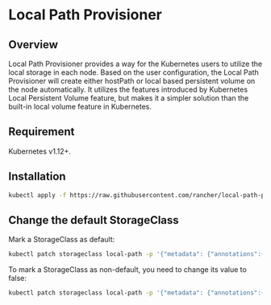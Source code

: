 # Local Path Provisioner

## Overview

Local Path Provisioner provides a way for the Kubernetes users to utilize the local storage in each node. Based on the user configuration, the Local Path Provisioner will create either hostPath or local based persistent volume on the node automatically. It utilizes the features introduced by Kubernetes Local Persistent Volume feature, but makes it a simpler solution than the built-in local volume feature in Kubernetes.

## Requirement

Kubernetes v1.12+.

## Installation

```sh
kubectl apply -f https://raw.githubusercontent.com/rancher/local-path-provisioner/v0.0.24/deploy/local-path-storage.yaml
```

## Change the default StorageClass

Mark a StorageClass as default:

```sh
kubectl patch storageclass local-path -p '{"metadata": {"annotations":{"storageclass.kubernetes.io/is-default-class":"true"}}}'
```

To mark a StorageClass as non-default, you need to change its value to false:

```sh
kubectl patch storageclass local-path -p '{"metadata": {"annotations":{"storageclass.kubernetes.io/is-default-class":"false"}}}'
```
